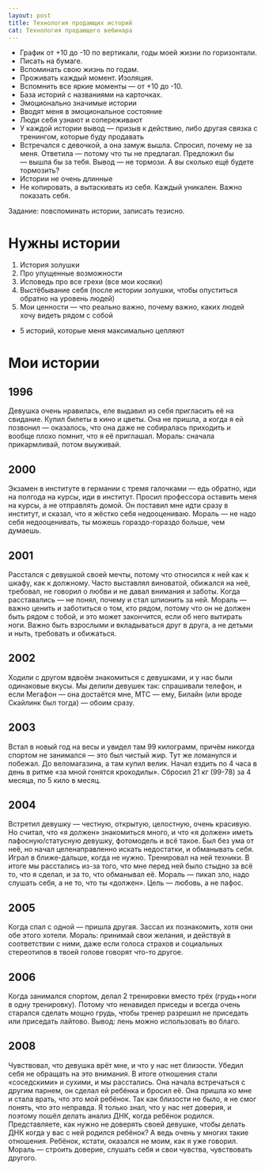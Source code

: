 ```yaml
---
layout: post
title: Технология продающих историй
cat: Технология продающего вебинара
---
```


- График от +10 до -10 по вертикали, годы моей жизни по горизонтали.
- Писать на бумаге.
- Вспоминать свою жизнь по годам.
- Проживать каждый момент. Изоляция.
- Вспомнить все яркие моменты — от +10 до -10.
- База историй с названиями на карточках.
- Эмоционально значимые истории
- Вводят меня в эмоциональное состояние
- Люди себя узнают и сопереживают
- У каждой истории вывод — призыв к действию, либо другая связка с тренингом, которые буду продавать
- Встречался с девочкой, а она замуж вышла. Спросил, почему не за меня. Ответила — потому что ты не предлагал. Предложил бы — вышла бы за тебя. Вывод — не тормози. А вы сколько ещё будете тормозить?
- Истории не очень длинные
- Не копировать, а вытаскивать из себя. Каждый уникален. Важно показать себя.

Задание: повспоминать истории, записать тезисно.

# Нужны истории

1. История золушки
2. Про упущенные возможности
3. Исповедь про все грехи (все мои косяки)
4. Выстёбывание себя (после истории золушки, чтобы опуститься обратно на уровень людей)
5. Мои ценности — что реально важно, почему важно, каких людей хочу видеть рядом с собой
+ 5 историй, которые меня максимально цепляют

# Мои истории

## 1996

Девушка очень нравилась, еле выдавил из себя пригласить её на свидание. Купил билеты в кино и цветы. Она не пришла, а когда я ей позвонил — оказалось, что она даже не собиралась приходить и вообще плохо помнит, что я её приглашал. Мораль: сначала прикармливай, потом выуживай.

## 2000

Экзамен в институте в германии с тремя галочками — едь обратно, иди на полгода на курсы, иди в институт. Просил профессора оставить меня на курсы, а не отправлять домой. Он поставил мне идти сразу в институт, и сказал, что я жёстко себя недооцениваю. Мораль — не надо себя недооценивать, ты можешь гораздо-гораздо больше, чем думаешь.

## 2001

Расстался с девушкой своей мечты, потому что относился к ней как к шкафу, как к должному. Часто выставлял виноватой, обижался на неё, требовал, не говорил о любви и не давал внимания и заботы. Когда расставались — не понял, почему и стал шпионить за ней. Мораль — важно ценить и заботиться о том, кто рядом, потому что он не должен быть рядом с тобой, и это может закончится, если об него вытирать ноги. Важно быть взрослыми и вкладываться друг в друга, а не детьми и ныть, требовать и обижаться.

## 2002

Ходили с другом вдвоём знакомиться с девушками, и у нас были одинаковые вкусы. Мы делили девушек так: спрашивали телефон, и если Мегафон — она достаётся мне, МТС — ему, Билайн (или вроде Скайлинк был тогда) — обоим сразу.

## 2003

Встал в новый год на весы и увидел там 99 килограмм, причём никогда спортом не занимался — это был чистый жир. Тут же ломанулся и побежал. До веломагазина, а там купил велик. Начал ездить по 4 часа в день в ритме «за мной гонятся крокодилы». Сбросил 21 кг (99-78) за 4 месяца, по 5 кило в месяц.

## 2004

Встретил девушку — честную, открытую, целостную, очень красивую. Но считал, что «я должен» знакомиться много, и что «я должен» иметь пафосную/статусную девушку, фотомодель и всё такое. Был без ума от неё, но начал целенаправленно искать недостатки, и обманывать себя. Играл в ближе-дальше, когда не нужно. Тренировал на ней техники. В итоге мы расстались из-за того, что мне перед ней было стыдно за всё то, что я сделал, и за то, что обманывал её. Мораль — пикап зло, надо слушать себя, а не то, что ты «должен». Цель — любовь, а не пафос.

## 2005

Когда спал с одной — пришла другая. Зассал их познакомить, хотя они обе этого хотели. Мораль: принимай свои желания, и действуй в соответствии с ними, даже если голоса страхов и социальных стереотипов в твоей голове говорят что-то другое.

## 2006

Когда занимался спортом, делал 2 тренировки вместо трёх (грудь+ноги в одну тренировку). Потому что ненавидел приседы и всегда очень старался сделать мощно грудь, чтобы тренер разрешил не приседать или приседать лайтово. Вывод: лень можно использовать во благо.

## 2008

Чувствовал, что девушка врёт мне, и что у нас нет близости. Убедил себя не обращать на это внимания. В итоге отношения стали «соседскими» и сухими, и мы расстались. Она начала встречаться с другим парнем, он сделал ей ребёнка и бросил её. Она пришла ко мне и стала врать, что это мой ребёнок. Так как близости не было, я не смог понять, что это неправда. Я только знал, что у нас нет доверия, и поэтому пошёл делать анализ ДНК, когда ребёнок родился. Представляете, как нужно не доверять своей девушке, чтобы делать ДНК когда у вас с ней родился ребёнок? А ведь очень у многих такие отношения. Ребёнок, кстати, оказался не моим, как я уже говорил. Мораль — строить доверие, слушать себя и свои чувства, чувствовать другого.
